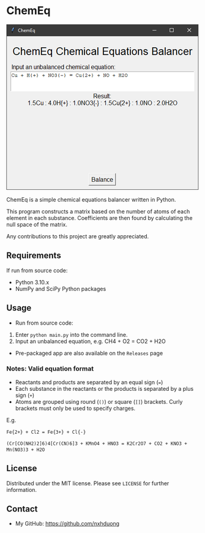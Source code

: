 # ChemEq
![](/res/app.png)

ChemEq is a simple chemical equations balancer written in Python. 

This program constructs a matrix based on the number of atoms of each element in each substance. Coefficients are then found by calculating the null space of the matrix.

Any contributions to this project are greatly appreciated.
## Requirements
If run from source code:
- Python 3.10.x
- NumPy and SciPy Python packages 
## Usage
- Run from source code:
1. Enter `python main.py` into the command line.
2. Input an unbalanced equation, e.g. CH4 + O2 = CO2 + H2O

- Pre-packaged app are also available on the `Releases` page
### Notes: Valid equation format
- Reactants and products are separated by an equal sign (`=`)
- Each substance in the reactants or the products is separated by a plus sign (`+`)
- Atoms are grouped using round (`()`) or square (`[]`) brackets. Curly brackets must only be used to specify charges.

E.g.
```
Fe{2+} + Cl2 = Fe{3+} + Cl{-}
```
```
(Cr[CO(NH2)2]6)4[Cr(CN)6]3 + KMnO4 + HNO3 = K2Cr2O7 + CO2 + KNO3 + Mn(NO3)3 + H2O
```
## License
Distributed under the MIT license. Please see `LICENSE` for further information.
## Contact
- My GitHub: https://github.com/nxhduong
